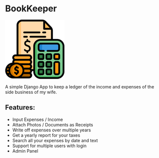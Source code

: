# BookKeeper

![](bookkeeper/static/assets/favicon/192x192.png)

A simple Django App to keep a ledger of the income and expenses of the side business of my wife.

## Features:
- Input Expenses / Income
- Attach Photos / Documents as Receipts
- Write off expenses over multiple years
- Get a yearly report for your taxes
- Search all your expenses by date and text
- Support for multiple users with login
- Admin Panel
